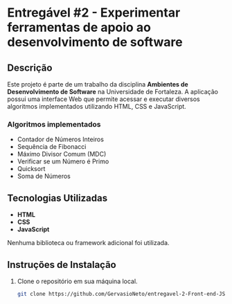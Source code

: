 # Entregável #2 - Experimentar ferramentas de apoio ao desenvolvimento de software

## Descrição
Este projeto é parte de um trabalho da disciplina **Ambientes de Desenvolvimento de Software** na Universidade de Fortaleza. A aplicação possui uma interface Web que permite acessar e executar diversos algoritmos implementados utilizando HTML, CSS e JavaScript.

### Algoritmos implementados
- Contador de Números Inteiros
- Sequência de Fibonacci
- Máximo Divisor Comum (MDC)
- Verificar se um Número é Primo
- Quicksort
- Soma de Números

## Tecnologias Utilizadas
- **HTML**
- **CSS**
- **JavaScript**

Nenhuma biblioteca ou framework adicional foi utilizada.

## Instruções de Instalação
1. Clone o repositório em sua máquina local.
   ```bash
   git clone https://github.com/GervasioNeto/entregavel-2-Front-end-JS.git
